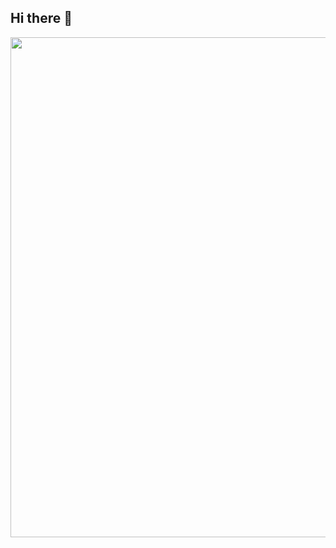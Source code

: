 ## Hi there 👋


<img width="800" src="https://github-readme-activity-graph.vercel.app/graph?username=Octaver2131&theme=github-compact&hide_border=true&area=true" />

<!--
**Octaver2131/Octaver2131** is a ✨ _special_ ✨ repository because its `README.md` (this file) appears on your GitHub profile.

Here are some ideas to get you started:

- 🔭 I’m currently working on ...
- 🌱 I’m currently learning ...
- 👯 I’m looking to collaborate on ...
- 🤔 I’m looking for help with ...
- 💬 Ask me about ...
- 📫 How to reach me: ...
- 😄 Pronouns: ...
- ⚡ Fun fact: ...


<a href="https://git.io/streak-stats"><img src="https://streak-stats.demolab.com?user=Octaver2131&hide_border=%E5%81%87&short_numbers=%E5%81%87" alt="GitHub Streak" /></a>

<img align="center" src="https://github-readme-stats.vercel.app/api/wakatime?username=Octaver2131&theme=transparent&hide_border=true&layout=compact&langs_count=22" />
-->

